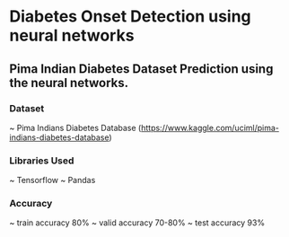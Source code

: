 # Diabetes Onset Detection using neural networks
## Pima Indian Diabetes Dataset Prediction using the neural networks.

### Dataset
~ Pima Indians Diabetes Database (https://www.kaggle.com/uciml/pima-indians-diabetes-database)
### Libraries Used
~ Tensorflow
~ Pandas
### Accuracy
~ train accuracy 80%
~ valid accuracy 70-80%
~ test accuracy 93%
